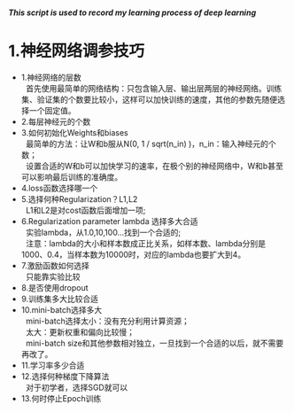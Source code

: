##### This script is used to record my learning process of deep learning
# 1.神经网络调参技巧
- 1.神经网络的层数 <br/>
  &nbsp;&nbsp;首先使用最简单的网络结构：只包含输入层、输出层两层的神经网络。训练集、验证集的个数要比较小，这样可以加快训练的速度，其他的参数先随便选择一个固定值。 <br/>
-  2.每层神经元的个数 <br/>
-   3.如何初始化Weights和biases <br/>
  &nbsp;&nbsp;最简单的方法：让W和b服从N(0, 1 / sqrt(n_in) )，n_in：输入神经元的个数；<br/>
  &nbsp;&nbsp;设置合适的W和b可以加快学习的速率，在极个别的神经网络中，W和b甚至可以影响最后训练的准确度。
-   4.loss函数选择哪一个 <br/>
-   5.选择何种Regularization？L1,L2 <br/>
   &nbsp;&nbsp;L1和L2是对cost函数后面增加一项; <br/>
-   6.Regularization parameter lambda 选择多大合适 <br/>
  &nbsp;&nbsp;实验lambda，从1.0,10,100…找到一个合适的; <br/>
  &nbsp;&nbsp;注意：lambda的大小和样本数成正比关系，如样本数、lambda分别是1000、0.4，当样本数为10000时，对应的lambda也要扩大到4。 <br/>
-   7.激励函数如何选择 <br/>
  &nbsp;&nbsp;只能靠实验比较 <br/>
-   8.是否使用dropout <br/>
-   9.训练集多大比较合适 <br/>
-   10.mini-batch选择多大 <br/>
  &nbsp;&nbsp;mini-batch选择太小：没有充分利用计算资源；<br/>
  &nbsp;&nbsp;太大：更新权重和偏向比较慢；<br/>
  &nbsp;&nbsp;mini-batch size和其他参数相对独立，一旦找到一个合适的以后，就不需要再改了。 <br/>
-   11.学习率多少合适 <br/>
-  12.选择何种梯度下降算法 <br/>
  &nbsp;&nbsp;对于初学者，选择SGD就可以
-   13.何时停止Epoch训练 <br/>

